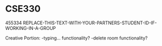 # CSE330
455334
REPLACE-THIS-TEXT-WITH-YOUR-PARTNERS-STUDENT-ID-IF-WORKING-IN-A-GROUP

Creative Portion:
-typing... functionality?
-delete room functionality?